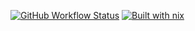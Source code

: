 [![GitHub Workflow Status](https://img.shields.io/github/actions/workflow/status/JamieMagee/nix-config/build.yml?branch=main&style=for-the-badge)](https://github.com/JamieMagee/nix-config/actions/workflows/build.yml?query=branch%3Amain)
[![Built with nix](https://img.shields.io/static/v1?logo=nixos&logoColor=white&label=&message=Built%20with%20Nix&color=41439a&style=for-the-badge)](https://builtwithnix.org/)